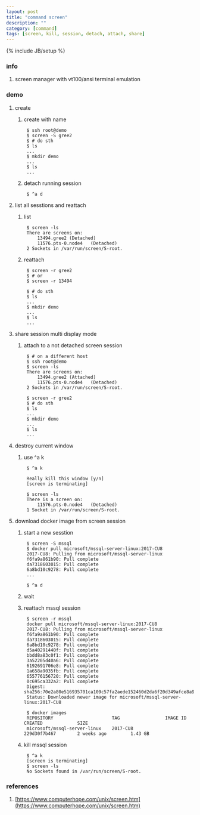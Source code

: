 ```yaml
---
layout: post
title: "command screen"
description: ""
category: [command]
tags: [screen, kill, session, detach, attach, share]
---
```

{% include JB/setup %}


### info

1. screen manager with vt100/ansi terminal emulation

### demo

1. create

    1. create with name

            $ ssh root@demo
            $ screen -S gree2
            $ # do sth
            $ ls
            ...
            $ mkdir demo
            ...
            $ ls
            ...

    1. detach running session

            $ ^a d

1. list all sesstions and reattach

    1. list

            $ screen -ls
            There are screens on:
                13494.gree2 (Detached)
                11576.pts-0.node4   (Detached)
            2 Sockets in /var/run/screen/S-root.

    1. reattach

            $ screen -r gree2
            $ # or
            $ screen -r 13494

            $ # do sth
            $ ls
            ...
            $ mkdir demo
            ...
            $ ls
            ...

1. share session multi display mode

    1. attach to a not detached screen session

            $ # on a different host
            $ ssh root@demo
            $ screen -ls
            There are screens on:
                13494.gree2 (Attached)
                11576.pts-0.node4   (Detached)
            2 Sockets in /var/run/screen/S-root.

            $ screen -r gree2
            $ # do sth
            $ ls
            ...
            $ mkdir demo
            ...
            $ ls
            ...

1. destroy current window

    1. use ^a k

            $ ^a k

            Really kill this window [y/n]
            [screen is terminating]

            $ screen -ls
            There is a screen on:
                11576.pts-0.node4   (Detached)
            1 Socket in /var/run/screen/S-root.

1. download docker image from screen session

    1. start a new sesstion

            $ screen -S mssql
            $ docker pull microsoft/mssql-server-linux:2017-CU8
            2017-CU8: Pulling from microsoft/mssql-server-linux
            f6fa9a861b90: Pull complete
            da7318603015: Pull complete
            6a8bd10c9278: Pull complete
            ...

            $ ^a d

    1. wait

    1. reattach mssql session

            $ screen -r mssql
            docker pull microsoft/mssql-server-linux:2017-CU8
            2017-CU8: Pulling from microsoft/mssql-server-linux
            f6fa9a861b90: Pull complete
            da7318603015: Pull complete
            6a8bd10c9278: Pull complete
            d5a40291440f: Pull complete
            bbdd8a83c0f1: Pull complete
            3a52205d40a6: Pull complete
            6192691706e8: Pull complete
            1a658a9035fb: Pull complete
            655776156720: Pull complete
            0c695ca332a2: Pull complete
            Digest: sha256:70e2a80e516935701ca109c57fa2aede152460d2da6f20d349afce8a93156a28
            Status: Downloaded newer image for microsoft/mssql-server-linux:2017-CU8

            $ docker images
            REPOSITORY                      TAG                 IMAGE ID            CREATED             SIZE
            microsoft/mssql-server-linux    2017-CU8            229d30f7b467        2 weeks ago         1.43 GB

    1. kill mssql session

            $ ^a k
            [screen is terminating]
            $ screen -ls
            No Sockets found in /var/run/screen/S-root.

### references

1. [https://www.computerhope.com/unix/screen.htm](https://www.computerhope.com/unix/screen.htm)
